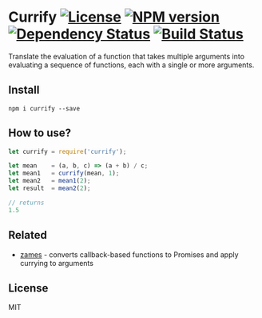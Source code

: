 # Currify [![License][LicenseIMGURL]][LicenseURL] [![NPM version][NPMIMGURL]][NPMURL] [![Dependency Status][DependencyStatusIMGURL]][DependencyStatusURL] [![Build Status][BuildStatusIMGURL]][BuildStatusURL]

Translate the evaluation of a function that takes multiple arguments into evaluating a sequence of functions, each with a single or more arguments.

## Install

```
npm i currify --save
```

## How to use?

```js
let currify = require('currify');

let mean    = (a, b, c) => (a + b) / c;
let mean1   = currify(mean, 1);
let mean2   = mean1(2);
let result  = mean2(2);

// returns
1.5
```

## Related

- [zames](https://github.com/coderaiser/zames "zames") - converts callback-based functions to Promises and apply currying to arguments

## License

MIT

[NPMIMGURL]:                https://img.shields.io/npm/v/currify.svg?style=flat
[BuildStatusIMGURL]:        https://img.shields.io/travis/coderaiser/currify/master.svg?style=flat
[DependencyStatusIMGURL]:   https://img.shields.io/gemnasium/coderaiser/currify.svg?style=flat
[LicenseIMGURL]:            https://img.shields.io/badge/license-MIT-317BF9.svg?style=flat
[NPMURL]:                   https://npmjs.org/package/currify "npm"
[BuildStatusURL]:           https://travis-ci.org/coderaiser/currify  "Build Status"
[DependencyStatusURL]:      https://gemnasium.com/coderaiser/currify "Dependency Status"
[LicenseURL]:               https://tldrlegal.com/license/mit-license "MIT License"
